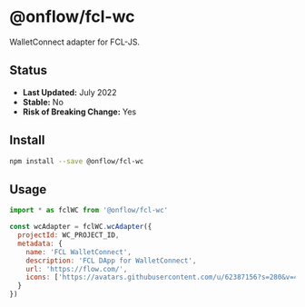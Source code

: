 # @onflow/fcl-wc

WalletConnect adapter for FCL-JS.

## Status

- **Last Updated:** July 2022
- **Stable:** No
- **Risk of Breaking Change:** Yes

## Install

```bash
npm install --save @onflow/fcl-wc
```

## Usage

```javascript
import * as fclWC from '@onflow/fcl-wc'

const wcAdapter = fclWC.wcAdapter({
  projectId: WC_PROJECT_ID,
  metadata: {
    name: 'FCL WalletConnect',
    description: 'FCL DApp for WalletConnect',
    url: 'https://flow.com/',
    icons: ['https://avatars.githubusercontent.com/u/62387156?s=280&v=4']
  }
})
```
